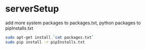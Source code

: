 # serverSetup
add more system packages to packages.txt, python packages to pipInstalls.txt
```bash
sudo apt-get install `cat packages.txt`
sudo pip install -r pipInstalls.txt
```
